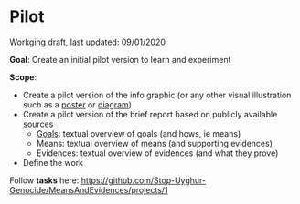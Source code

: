 # Pilot

Workging draft, last updated: 09/01/2020

**Goal**: Create an initial pilot version to learn and experiment

**Scope**:

- Create a pilot version of the info graphic (or any other visual illustration such as a [poster](Concept/MeansAndEvidencesPoster.pdf) or [diagram](Concept/MeansAndEvidencesDiagram.pdf))
- Create a pilot version of the brief report based on publicly available [sources](Sources.md)
  - [Goals](Report/Goals.pdf): textual overview of goals (and hows, ie means)
  - Means: textual overview of means (and supporting evidences)
  - Evidences: textual overview of evidences (and what they prove)
- Define the work

Follow **tasks** here: https://github.com/Stop-Uyghur-Genocide/MeansAndEvidences/projects/1


